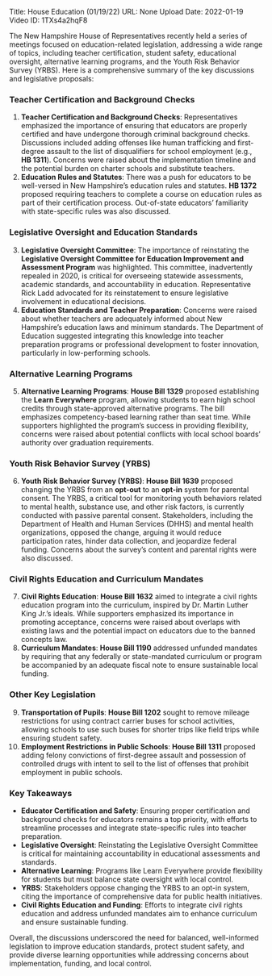 Title: House Education (01/19/22)
URL: None
Upload Date: 2022-01-19
Video ID: 1TXs4a2hqF8

The New Hampshire House of Representatives recently held a series of meetings focused on education-related legislation, addressing a wide range of topics, including teacher certification, student safety, educational oversight, alternative learning programs, and the Youth Risk Behavior Survey (YRBS). Here is a comprehensive summary of the key discussions and legislative proposals:

### **Teacher Certification and Background Checks**
1. **Teacher Certification and Background Checks**: Representatives emphasized the importance of ensuring that educators are properly certified and have undergone thorough criminal background checks. Discussions included adding offenses like human trafficking and first-degree assault to the list of disqualifiers for school employment (e.g., **HB 1311**). Concerns were raised about the implementation timeline and the potential burden on charter schools and substitute teachers.
2. **Education Rules and Statutes**: There was a push for educators to be well-versed in New Hampshire’s education rules and statutes. **HB 1372** proposed requiring teachers to complete a course on education rules as part of their certification process. Out-of-state educators’ familiarity with state-specific rules was also discussed.

### **Legislative Oversight and Education Standards**
3. **Legislative Oversight Committee**: The importance of reinstating the **Legislative Oversight Committee for Education Improvement and Assessment Program** was highlighted. This committee, inadvertently repealed in 2020, is critical for overseeing statewide assessments, academic standards, and accountability in education. Representative Rick Ladd advocated for its reinstatement to ensure legislative involvement in educational decisions.
4. **Education Standards and Teacher Preparation**: Concerns were raised about whether teachers are adequately informed about New Hampshire’s education laws and minimum standards. The Department of Education suggested integrating this knowledge into teacher preparation programs or professional development to foster innovation, particularly in low-performing schools.

### **Alternative Learning Programs**
5. **Alternative Learning Programs**: **House Bill 1329** proposed establishing the **Learn Everywhere** program, allowing students to earn high school credits through state-approved alternative programs. The bill emphasizes competency-based learning rather than seat time. While supporters highlighted the program’s success in providing flexibility, concerns were raised about potential conflicts with local school boards’ authority over graduation requirements.

### **Youth Risk Behavior Survey (YRBS)**
6. **Youth Risk Behavior Survey (YRBS)**: **House Bill 1639** proposed changing the YRBS from an **opt-out** to an **opt-in** system for parental consent. The YRBS, a critical tool for monitoring youth behaviors related to mental health, substance use, and other risk factors, is currently conducted with passive parental consent. Stakeholders, including the Department of Health and Human Services (DHHS) and mental health organizations, opposed the change, arguing it would reduce participation rates, hinder data collection, and jeopardize federal funding. Concerns about the survey’s content and parental rights were also discussed.

### **Civil Rights Education and Curriculum Mandates**
7. **Civil Rights Education**: **House Bill 1632** aimed to integrate a civil rights education program into the curriculum, inspired by Dr. Martin Luther King Jr.’s ideals. While supporters emphasized its importance in promoting acceptance, concerns were raised about overlaps with existing laws and the potential impact on educators due to the banned concepts law.
8. **Curriculum Mandates**: **House Bill 1190** addressed unfunded mandates by requiring that any federally or state-mandated curriculum or program be accompanied by an adequate fiscal note to ensure sustainable local funding.

### **Other Key Legislation**
9. **Transportation of Pupils**: **House Bill 1202** sought to remove mileage restrictions for using contract carrier buses for school activities, allowing schools to use such buses for shorter trips like field trips while ensuring student safety.
10. **Employment Restrictions in Public Schools**: **House Bill 1311** proposed adding felony convictions of first-degree assault and possession of controlled drugs with intent to sell to the list of offenses that prohibit employment in public schools.

### **Key Takeaways**
- **Educator Certification and Safety**: Ensuring proper certification and background checks for educators remains a top priority, with efforts to streamline processes and integrate state-specific rules into teacher preparation.
- **Legislative Oversight**: Reinstating the Legislative Oversight Committee is critical for maintaining accountability in educational assessments and standards.
- **Alternative Learning**: Programs like Learn Everywhere provide flexibility for students but must balance state oversight with local control.
- **YRBS**: Stakeholders oppose changing the YRBS to an opt-in system, citing the importance of comprehensive data for public health initiatives.
- **Civil Rights Education and Funding**: Efforts to integrate civil rights education and address unfunded mandates aim to enhance curriculum and ensure sustainable funding.

Overall, the discussions underscored the need for balanced, well-informed legislation to improve education standards, protect student safety, and provide diverse learning opportunities while addressing concerns about implementation, funding, and local control.